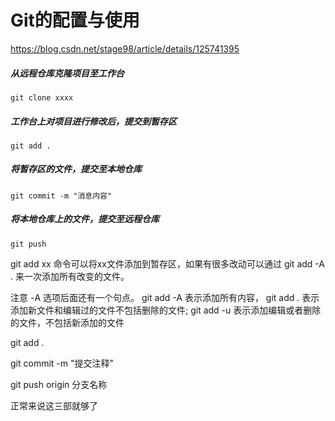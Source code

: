# Git的配置与使用
https://blog.csdn.net/stage98/article/details/125741395


##### 从远程仓库克隆项目至工作台
```git clone xxxx ```
 
##### 工作台上对项目进行修改后，提交到暂存区
``` git add . ```
 
##### 将暂存区的文件，提交至本地仓库
``` git commit -m "消息内容" ```
 
##### 将本地仓库上的文件，提交至远程仓库
``` git push ```


git add xx 命令可以将xx文件添加到暂存区，如果有很多改动可以通过 git add -A . 来一次添加所有改变的文件。

注意 -A 选项后面还有一个句点。 git add -A 表示添加所有内容， git add . 表示添加新文件和编辑过的文件不包括删除的文件; git add -u 表示添加编辑或者删除的文件，不包括新添加的文件


 git add .

git commit -m "提交注释"

git push origin  分支名称

正常来说这三部就够了

